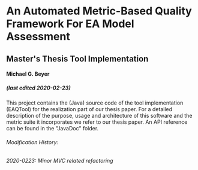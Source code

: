 # An Automated Metric-Based Quality Framework For EA Model Assessment
## Master's Thesis Tool Implementation

#### Michael G. Beyer
##### (last edited 2020-02-23)

This project contains the (Java) source code of the tool implementation (EAQTool) for the realization part of our thesis paper. 
For a detailed description of the purpose, usage and architecture of this software and the metric suite it incorporates we refer to our thesis paper.
An API reference can be found in the "JavaDoc" folder.

###### Modification History: 
###### 2020-0223: Minor MVC related refactoring

